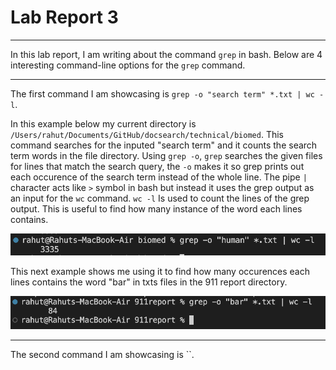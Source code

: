 # Lab Report 3
---

In this lab report, I am writing about the command `grep` in bash. Below are 4 interesting command-line options for the `grep` command.

---

The first command I am showcasing is `grep -o "search term" *.txt | wc -l`. 

In this example below my current directory is `/Users/rahut/Documents/GitHub/docsearch/technical/biomed`. This command searches for the inputed "search term" and it counts the search term words in the file directory. Using `grep -o`, `grep` searches the given files for lines that match the search query, the `-o` makes it so grep prints out each occurence of the search term instead of the whole line. The pipe `|` character acts like `>` symbol in bash but instead it uses the grep output as an input for the `wc` command. `wc -l` Is used to count the lines of the grep output. This is useful to find how many instance of the word each lines contains.

![img1](labss1.png)

This next example shows me using it to find how many occurences each lines contains the word "bar" in txts files in the 911 report directory.

![img2](lab3ss2.png)

---

The second command I am showcasing is ``.


